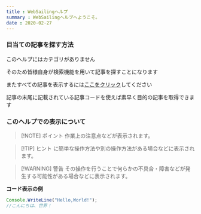 ```yaml
---
title : WebSailingヘルプ
summary : WebSailingヘルプへようこそ。
date : 2020-02-27
---
```


### 目当ての記事を探す方法
このヘルプにはカテゴリがありません

そのため皆様自身が検索機能を用いて記事を探すことになります

またすべての記事を表示するには[ここをクリック](../index.md)してください

記事の末尾に記載されている記事コードを使えば素早く目的の記事を取得できます

### このヘルプでの表示について

> [!NOTE] ポイント
> 作業上の注意点などが表示されます。

<!---->

> [!TIP] ヒント
> に簡単な操作方法や別の操作方法がある場合などに表示されます。

<!---->

> [!WARNING] 警告
> その操作を行うことで何らかの不具合・障害などが発生する可能性がある場合などに表示されます。

**コード表示の例**

```js title="JavaScript"
Console.WriteLine("Hello,World!");
//こんにちは、世界！
```


